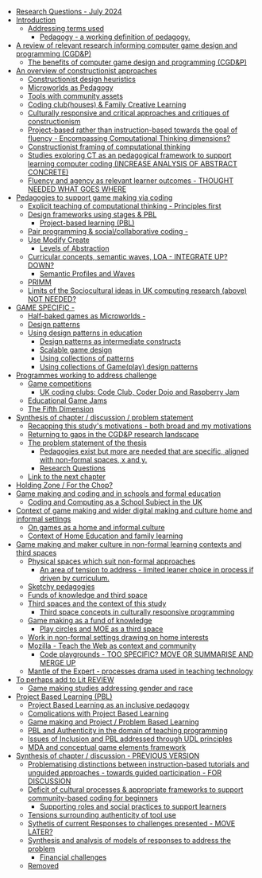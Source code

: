 -   [Research Questions - July 2024](#research-questions---july-2024)
-   [Introduction](#introduction)
    -   [Addressing terms used](#addressing-terms-used)
        -   [Pedagogy - a working definition of
            pedagogy.](#pedagogy---a-working-definition-of-pedagogy.)
-   [A review of relevant research informing computer game design and
    programming
    (CGD&P)](#a-review-of-relevant-research-informing-computer-game-design-and-programming-cgdp)
    -   [The benefits of computer game design and programming
        (CGD&P)](#the-benefits-of-computer-game-design-and-programming-cgdp)
-   [An overview of constructionist
    approaches](#an-overview-of-constructionist-approaches)
    -   [Constructionist design
        heuristics](#constructionist-design-heuristics)
    -   [Microworlds as Pedagogy](#microworlds-as-pedagogy)
    -   [Tools with community assets](#tools-with-community-assets)
    -   [Coding club(houses) & Family Creative
        Learning](#coding-clubhouses-family-creative-learning)
    -   [Culturally responsive and critical approaches and critiques of
        constructionism](#culturally-responsive-and-critical-approaches-and-critiques-of-constructionism)
    -   [Project-based rather than instruction-based towards the goal of
        fluency - Encompassing Computational Thinking
        dimensions?](#project-based-rather-than-instruction-based-towards-the-goal-of-fluency---encompassing-computational-thinking-dimensions)
    -   [Constructionist framing of computational
        thinking](#constructionist-framing-of-computational-thinking)
    -   [Studies exploring CT as an pedagogical framework to support
        learning computer coding (INCREASE ANALYSIS OF ABSTRACT
        CONCRETE)](#studies-exploring-ct-as-an-pedagogical-framework-to-support-learning-computer-coding-increase-analysis-of-abstract-concrete)
    -   [Fluency and agency as relevant learner outcomes - THOUGHT
        NEEDED WHAT GOES
        WHERE](#fluency-and-agency-as-relevant-learner-outcomes---thought-needed-what-goes-where)
-   [Pedagogies to support game making via
    coding](#pedagogies-to-support-game-making-via-coding)
    -   [Explicit teaching of computational thinking - Principles
        first](#explicit-teaching-of-computational-thinking---principles-first)
    -   [Design frameworks using stages &
        PBL](#design-frameworks-using-stages-pbl)
        -   [Project-based learning (PBL)](#project-based-learning-pbl)
    -   [Pair programming & social/collaborative coding
        -](#pair-programming-socialcollaborative-coding--)
    -   [Use Modify Create](#use-modify-create)
        -   [Levels of Abstraction](#levels-of-abstraction)
    -   [Curricular concepts, semantic waves, LOA - INTEGRATE UP?
        DOWN?](#curricular-concepts-semantic-waves-loa---integrate-up-down)
        -   [Semantic Profiles and Waves](#semantic-profiles-and-waves)
    -   [PRIMM](#primm)
    -   [Limits of the Sociocultural ideas in UK computing research
        (above) NOT
        NEEDED?](#limits-of-the-sociocultural-ideas-in-uk-computing-research-above-not-needed)
-   [GAME SPECIFIC -](#game-specific--)
    -   [Half-baked games as Microworlds
        -](#half-baked-games-as-microworlds--)
    -   [Design patterns](#design-patterns)
    -   [Using design patterns in
        education](#using-design-patterns-in-education)
        -   [Design patterns as intermediate
            constructs](#design-patterns-as-intermediate-constructs)
        -   [Scalable game design](#scalable-game-design)
        -   [Using collections of
            patterns](#using-collections-of-patterns)
        -   [Using collections of Game(play) design
            patterns](#using-collections-of-gameplay-design-patterns)
-   [Programmes working to address
    challenge](#programmes-working-to-address-challenge)
    -   [Game competitions](#game-competitions)
        -   [UK coding clubs: Code Club, Coder Dojo and Raspberry
            Jam](#uk-coding-clubs-code-club-coder-dojo-and-raspberry-jam)
    -   [Educational Game Jams](#educational-game-jams)
    -   [The Fifth Dimension](#the-fifth-dimension)
-   [Synthesis of chapter / discussion / problem
    statement](#synthesis-of-chapter-discussion-problem-statement)
    -   [Recapping this study's motivations - both broad and my
        motivations](#recapping-this-studys-motivations---both-broad-and-my-motivations)
    -   [Returning to gaps in the CGD&P research
        landscape](#returning-to-gaps-in-the-cgdp-research-landscape)
    -   [The problem statement of the
        thesis](#the-problem-statement-of-the-thesis)
        -   [Pedagogies exist but more are needed that are specific,
            aligned with non-formal spaces, x and
            y.](#pedagogies-exist-but-more-are-needed-that-are-specific-aligned-with-non-formal-spaces-x-and-y.)
        -   [Research Questions](#research-questions)
    -   [Link to the next chapter](#link-to-the-next-chapter)
-   [Holding Zone / For the Chop?](#holding-zone-for-the-chop)
-   [Game making and coding and in schools and formal
    education](#game-making-and-coding-and-in-schools-and-formal-education)
    -   [Coding and Computing as a School Subject in the
        UK](#coding-and-computing-as-a-school-subject-in-the-uk)
-   [Context of game making and wider digital making and culture home
    and informal
    settings](#context-of-game-making-and-wider-digital-making-and-culture-home-and-informal-settings)
    -   [On games as a home and informal
        culture](#on-games-as-a-home-and-informal-culture)
    -   [Context of Home Education and family
        learning](#context-of-home-education-and-family-learning)
-   [Game making and maker culture in non-formal learning contexts and
    third
    spaces](#game-making-and-maker-culture-in-non-formal-learning-contexts-and-third-spaces)
    -   [Physical spaces which suit non-formal
        approaches](#physical-spaces-which-suit-non-formal-approaches)
        -   [An area of tension to address - limited leaner choice in
            process if driven by
            curriculum.](#an-area-of-tension-to-address---limited-leaner-choice-in-process-if-driven-by-curriculum.)
    -   [Sketchy pedagogies](#sketchy-pedagogies)
    -   [Funds of knowledge and third
        space](#funds-of-knowledge-and-third-space)
    -   [Third spaces and the context of this
        study](#third-spaces-and-the-context-of-this-study)
        -   [Third space concepts in culturally responsive
            programming](#third-space-concepts-in-culturally-responsive-programming)
    -   [Game making as a fund of
        knowledge](#game-making-as-a-fund-of-knowledge)
        -   [Play circles and MOE as a third
            space](#play-circles-and-moe-as-a-third-space)
    -   [Work in non-formal settings drawing on home
        interests](#work-in-non-formal-settings-drawing-on-home-interests)
    -   [Mozilla - Teach the Web as context and
        community](#mozilla---teach-the-web-as-context-and-community)
        -   [Code playgrounds - TOO SPECIFIC? MOVE OR SUMMARISE AND
            MERGE
            UP](#code-playgrounds---too-specific-move-or-summarise-and-merge-up)
    -   [Mantle of the Expert - processes drama used in teaching
        technology](#mantle-of-the-expert---processes-drama-used-in-teaching-technology)
-   [To perhaps add to Lit REVIEW](#to-perhaps-add-to-lit-review)
    -   [Game making studies addressing gender and
        race](#game-making-studies-addressing-gender-and-race)
-   [Project Based Learning (PBL)](#project-based-learning-pbl-1)
    -   [Project Based Learning as an inclusive
        pedagogy](#project-based-learning-as-an-inclusive-pedagogy)
    -   [Complications with Project Based
        Learning](#complications-with-project-based-learning)
    -   [Game making and Project / Problem Based
        Learning](#game-making-and-project-problem-based-learning)
    -   [PBL and Authenticity in the domain of teaching
        programming](#pbl-and-authenticity-in-the-domain-of-teaching-programming)
    -   [Issues of Inclusion and PBL addressed through UDL
        principles](#issues-of-inclusion-and-pbl-addressed-through-udl-principles)
    -   [MDA and conceptual game elements
        framework](#mda-and-conceptual-game-elements-framework)
-   [Synthesis of chapter / discussion - PREVIOUS
    VERSION](#synthesis-of-chapter-discussion---previous-version)
    -   [Problematising distinctions between instruction-based tutorials
        and unguided approaches - towards guided participation - FOR
        DISCUSSION](#problematising-distinctions-between-instruction-based-tutorials-and-unguided-approaches---towards-guided-participation---for-discussion)
    -   [Deficit of cultural processes & appropriate frameworks to
        support community-based coding for
        beginners](#deficit-of-cultural-processes-appropriate-frameworks-to-support-community-based-coding-for-beginners)
        -   [Supporting roles and social practices to support
            learners](#supporting-roles-and-social-practices-to-support-learners)
    -   [Tensions surrounding authenticity of tool
        use](#tensions-surrounding-authenticity-of-tool-use)
    -   [Sythetis of current Responses to challenges presented - MOVE
        LATER?](#sythetis-of-current-responses-to-challenges-presented---move-later)
    -   [Synthesis and analysis of models of responses to address the
        problem](#synthesis-and-analysis-of-models-of-responses-to-address-the-problem)
        -   [Financial challenges](#financial-challenges)
    -   [Removed](#removed)
